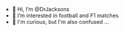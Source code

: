 - 👋 Hi, I’m @DrJacksons
- 👀 I’m interested in football and F1 matches 
- 🌱 I'm curious, but I'm also confused ...


<!---
DrJacksons/DrJacksons is a ✨ special ✨ repository because its `README.md` (this file) appears on your GitHub profile.
You can click the Preview link to take a look at your changes.
--->
